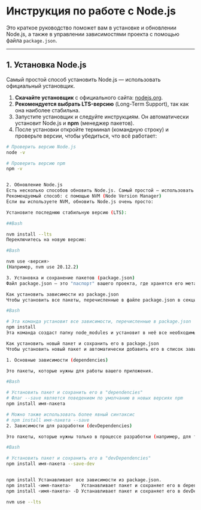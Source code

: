 # Инструкция по работе с Node.js

Это краткое руководство поможет вам в установке и обновлении Node.js, а также в управлении зависимостями проекта с помощью файла `package.json`.

---

## 1. Установка Node.js

Самый простой способ установить Node.js — использовать официальный установщик.

1.  **Скачайте установщик** с официального сайта: [nodejs.org](https://nodejs.org/).
2.  **Рекомендуется выбрать LTS-версию** (Long-Term Support), так как она наиболее стабильна.
3.  Запустите установщик и следуйте инструкциям. Он автоматически установит Node.js и **npm** (менеджер пакетов).
4.  После установки откройте терминал (командную строку) и проверьте версии, чтобы убедиться, что всё работает:

```bash
# Проверить версию Node.js
node -v

# Проверить версию npm
npm -v


2. Обновление Node.js
Есть несколько способов обновить Node.js. Самый простой — использовать установщик с официального сайта, который перезапишет старую версию.
Рекомендуемый способ: с помощью NVM (Node Version Manager)
Если вы используете NVM, обновить Node.js очень просто:

Установите последнюю стабильную версию (LTS):

##Bash

nvm install --lts
Переключитесь на новую версию:

#Bash

nvm use <версия>
(Например, nvm use 20.12.2)

3. Установка и сохранение пакетов (package.json)
Файл package.json — это "паспорт" вашего проекта, где хранятся его метаданные и список всех зависимостей.

Как установить зависимости из package.json
Чтобы установить все пакеты, перечисленные в файле package.json в секциях dependencies и devDependencies, просто выполните в терминале следующую команду, находясь в корневой папке проекта:

#Bash

# Эта команда установит все зависимости, перечисленные в package.json
npm install
Эта команда создаст папку node_modules и установит в неё все необходимые пакеты.

Как установить новый пакет и сохранить его в package.json
Чтобы установить новый пакет и автоматически добавить его в список зависимостей, используйте флаги.

1. Основные зависимости (dependencies)

Это пакеты, которые нужны для работы вашего приложения.

#Bash

# Установить пакет и сохранить его в "dependencies"
# Флаг --save является поведением по умолчанию в новых версиях npm
npm install имя-пакета

# Можно также использовать более явный синтаксис
# npm install имя-пакета --save
2. Зависимости для разработки (devDependencies)

Это пакеты, которые нужны только в процессе разработки (например, для тестирования или сборки).

#Bash

# Установить пакет и сохранить его в "devDependencies"
npm install имя-пакета --save-dev


npm install	Устанавливает все зависимости из package.json.
npm install <имя-пакета>	Устанавливает пакет и сохраняет его в dependencies.
npm install <имя-пакета> -D	Устанавливает пакет и сохраняет его в devDependencies.

nvm use --lts